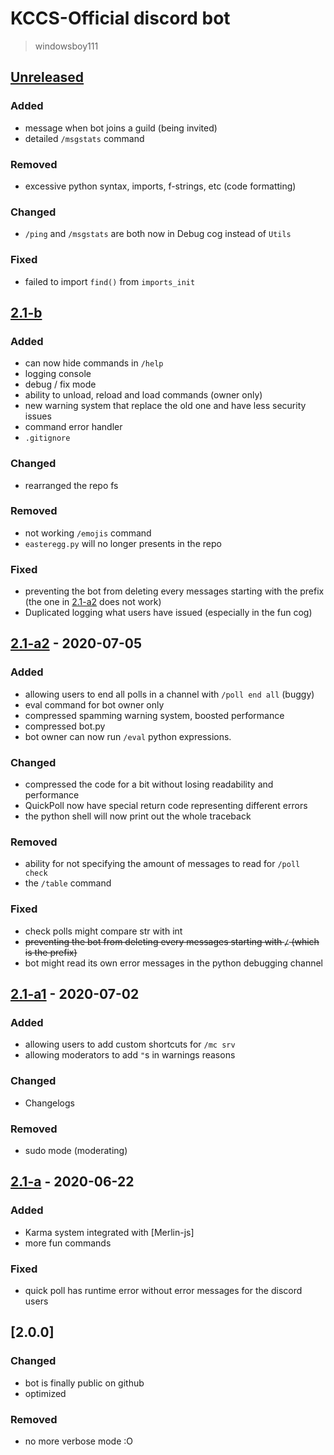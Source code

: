 # KCCS-Official discord bot
> windowsboy111

## [Unreleased]
### Added
- message when bot joins a guild (being invited)
- detailed `/msgstats` command
### Removed
- excessive python syntax, imports, f-strings, etc (code formatting)
### Changed
- `/ping` and `/msgstats` are both now in Debug cog instead of `Utils`
### Fixed
- failed to import `find()` from `imports_init`

## [2.1-b]
### Added
- can now hide commands in `/help`
- logging console
- debug / fix mode
- ability to unload, reload and load commands (owner only)
- new warning system that replace the old one and have less security issues
- command error handler
- `.gitignore`
### Changed
- rearranged the repo fs
### Removed
- not working `/emojis` command
- `easteregg.py` will no longer presents in the repo
### Fixed
- preventing the bot from deleting every messages starting with the prefix (the one in [2.1-a2] does not work)
- Duplicated logging what users have issued (especially in the fun cog)

## [2.1-a2] - 2020-07-05
### Added
- allowing users to end all polls in a channel with `/poll end all` (buggy)
- eval command for bot owner only
- compressed spamming warning system, boosted performance
- compressed bot.py
- bot owner can now run `/eval` python expressions.
### Changed
- compressed the code for a bit without losing readability and performance
- QuickPoll now have special return code representing different errors
- the python shell will now print out the whole traceback
### Removed
- ability for not specifying the amount of messages to read for `/poll check`
- the `/table` command
### Fixed
- check polls might compare str with int
- ~~preventing the bot from deleting every messages starting with `/` (which is the prefix)~~
- bot might read its own error messages in the python debugging channel

## [2.1-a1] - 2020-07-02
### Added
- allowing users to add custom shortcuts for `/mc srv`
- allowing moderators to add `"`s in warnings reasons
### Changed
- Changelogs
### Removed
- sudo mode (moderating)

## [2.1-a] - 2020-06-22
### Added
- Karma system integrated with [Merlin-js]
- more fun commands
### Fixed
- quick poll has runtime error without error messages for the discord users

## [2.0.0]
### Changed
- bot is finally public on github
- optimized
### Removed
- no more verbose mode :O


[Unreleased]:   https://github.com/windowsboy111/Merlin-py/compare/2.1-b...HEAD
[2.1-b]:        https://github.com/windowsboy111/Merlin-py/compare/2.1-a2...2.1-b
[2.1-a2]:       https://github.com/windowsboy111/Merlin-py/compare/2.1-a1...2.1-a2
[2.1-a1]:       https://github.com/windowsboy111/Merlin-py/compare/2.1a...2.1-a1
[2.1-a]:        https://github.com/windowsboy111/Merlin-py/compare/2.0.0...2.1a
